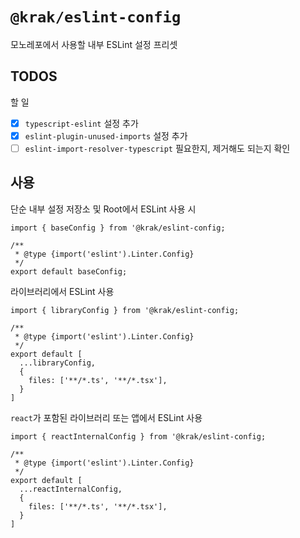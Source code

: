 # `@krak/eslint-config`

모노레포에서 사용할 내부 ESLint 설정 프리셋

## TODOS

할 일

- [x] `typescript-eslint` 설정 추가
- [x] `eslint-plugin-unused-imports` 설정 추가
- [ ] `eslint-import-resolver-typescript` 필요한지, 제거해도 되는지 확인

## 사용

단순 내부 설정 저장소 및 Root에서 ESLint 사용 시

```
import { baseConfig } from '@krak/eslint-config;

/**
 * @type {import('eslint').Linter.Config}
 */
export default baseConfig;
```

라이브러리에서 ESLint 사용

```
import { libraryConfig } from '@krak/eslint-config;

/**
 * @type {import('eslint').Linter.Config}
 */
export default [
  ...libraryConfig,
  {
    files: ['**/*.ts', '**/*.tsx'],
  }
]
```

`react`가 포함된 라이브러리 또는 앱에서 ESLint 사용

```
import { reactInternalConfig } from '@krak/eslint-config;

/**
 * @type {import('eslint').Linter.Config}
 */
export default [
  ...reactInternalConfig,
  {
    files: ['**/*.ts', '**/*.tsx'],
  }
]
```

